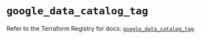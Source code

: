# `google_data_catalog_tag`

Refer to the Terraform Registry for docs: [`google_data_catalog_tag`](https://registry.terraform.io/providers/hashicorp/google/6.37.0/docs/resources/data_catalog_tag).
